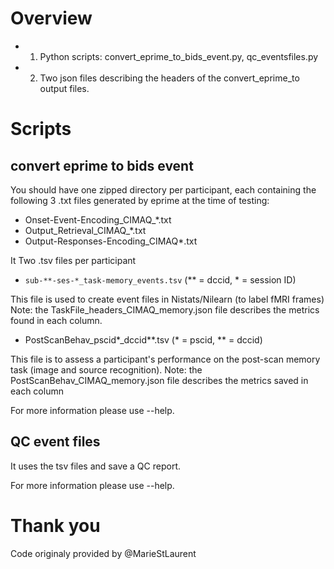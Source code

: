 
# Overview

- 1. Python scripts: convert_eprime_to_bids_event.py, qc_eventsfiles.py
- 2. Two json files describing the headers of the convert_eprime_to output files.

# Scripts
## convert eprime to bids event

You should have one zipped directory per participant, each containing the following 3 .txt files generated by eprime at the time of testing:
- Onset-Event-Encoding_CIMAQ_*.txt
- Output_Retrieval_CIMAQ_*.txt
- Output-Responses-Encoding_CIMAQ*.txt

It Two .tsv files per participant

- `sub-**-ses-*_task-memory_events.tsv` (** = dccid, * = session ID)

This file is used to create event files in Nistats/Nilearn (to label fMRI frames)
Note: the TaskFile_headers_CIMAQ_memory.json file describes the metrics found in each column.

- PostScanBehav_pscid*_dccid**.tsv (* = pscid, ** = dccid)

This file is to assess a participant's performance on the post-scan
memory task (image and source recognition).
Note: the PostScanBehav_CIMAQ_memory.json file describes the metrics saved in each column

For more information please use --help.

## QC event files

It uses the tsv files and save a QC report.

For more information please use --help.

# Thank you

Code originaly provided by @MarieStLaurent
